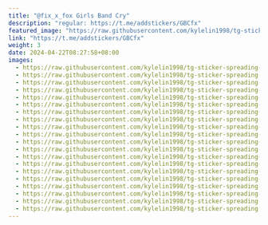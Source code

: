 ```yaml
---
title: "@fix_x_fox Girls Band Cry"
description: "regular: https://t.me/addstickers/GBCfx"
featured_image: "https://raw.githubusercontent.com/kylelin1998/tg-sticker-spreading-worldwide-images/main/img/ab0b56b4-a2f6-487a-b95e-9b715e9e2d14.jpg"
link: "https://t.me/addstickers/GBCfx"
weight: 3
date: 2024-04-22T08:27:58+08:00
images:
  - https://raw.githubusercontent.com/kylelin1998/tg-sticker-spreading-worldwide-images/main/img/ab0b56b4-a2f6-487a-b95e-9b715e9e2d14.jpg
  - https://raw.githubusercontent.com/kylelin1998/tg-sticker-spreading-worldwide-images/main/img/88ba95bb-7131-4278-8e6d-78ad7dd8e847.jpg
  - https://raw.githubusercontent.com/kylelin1998/tg-sticker-spreading-worldwide-images/main/img/441901d0-5128-482c-812d-1b8ef7e6445e.jpg
  - https://raw.githubusercontent.com/kylelin1998/tg-sticker-spreading-worldwide-images/main/img/a9a51057-54d5-4a5f-9368-12d64e74ff2c.jpg
  - https://raw.githubusercontent.com/kylelin1998/tg-sticker-spreading-worldwide-images/main/img/5794d9c8-dae7-493a-9561-85df16e2648a.jpg
  - https://raw.githubusercontent.com/kylelin1998/tg-sticker-spreading-worldwide-images/main/img/53fae56f-5cdb-4c5a-a98e-002ef8003587.jpg
  - https://raw.githubusercontent.com/kylelin1998/tg-sticker-spreading-worldwide-images/main/img/45b2696f-2bd8-4588-8f36-b82c91ae6283.jpg
  - https://raw.githubusercontent.com/kylelin1998/tg-sticker-spreading-worldwide-images/main/img/057ab54c-3114-494a-b348-d830f7590023.jpg
  - https://raw.githubusercontent.com/kylelin1998/tg-sticker-spreading-worldwide-images/main/img/b23bf335-8363-40dc-b9f7-f5098406567e.jpg
  - https://raw.githubusercontent.com/kylelin1998/tg-sticker-spreading-worldwide-images/main/img/c69f4175-41df-46d2-b7d9-686874caf571.jpg
  - https://raw.githubusercontent.com/kylelin1998/tg-sticker-spreading-worldwide-images/main/img/971b837f-e8a0-49d5-9cf7-cff60d905af9.jpg
  - https://raw.githubusercontent.com/kylelin1998/tg-sticker-spreading-worldwide-images/main/img/41b5672f-e094-4be3-a3b3-213466bcba05.jpg
  - https://raw.githubusercontent.com/kylelin1998/tg-sticker-spreading-worldwide-images/main/img/2a101fc2-f4ee-4162-83a9-13b2aafb198f.jpg
  - https://raw.githubusercontent.com/kylelin1998/tg-sticker-spreading-worldwide-images/main/img/42539d2b-8248-4761-85aa-9b0b61823208.jpg
  - https://raw.githubusercontent.com/kylelin1998/tg-sticker-spreading-worldwide-images/main/img/0d51f7b9-7802-4c52-a969-5ac0cc60be69.jpg
  - https://raw.githubusercontent.com/kylelin1998/tg-sticker-spreading-worldwide-images/main/img/fb6de9ff-1430-4f69-8fd5-1408ba9cdf2c.jpg
  - https://raw.githubusercontent.com/kylelin1998/tg-sticker-spreading-worldwide-images/main/img/906e0c5a-976c-41a5-81b6-96145a96e85a.jpg
  - https://raw.githubusercontent.com/kylelin1998/tg-sticker-spreading-worldwide-images/main/img/2ed3b5ea-47f3-4370-8f3e-ea2e62e38791.jpg
  - https://raw.githubusercontent.com/kylelin1998/tg-sticker-spreading-worldwide-images/main/img/0c3175ab-db09-4908-940c-773f914871d6.jpg
  - https://raw.githubusercontent.com/kylelin1998/tg-sticker-spreading-worldwide-images/main/img/9f990a26-9cdc-4468-a722-c6ff256d0388.jpg
---
```

